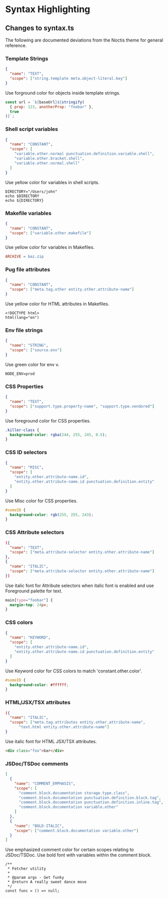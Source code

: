 # Syntax Highlighting

## Changes to syntax.ts

The following are documented deviations from the Noctis theme for general reference.

### Template Strings

```json
{
  "name": "TEXT",
  "scope": ["string.template meta.object-literal.key"]
}
```

Use forground color for objects inside template strings.

```js
const url = `${baseUrl}${stringify(
  { prop: 123, anotherProp: "foobar" },
  true
)}`;
```

### Shell script variables

```json
{
  "name": "CONSTANT",
  "scope": [
    "variable.other.normal punctuation.definition.variable.shell",
    "variable.other.bracket.shell",
    "variable.other.normal.shell"
  ]
}
```

Use yellow color for variables in shell scripts.

```shell
DIRECTORY="/Users/john"
echo $DIRECTORY
echo ${DIRECTORY}
```

### Makefile variables

```json
{
  "name": "CONSTANT",
  "scope": ["variable.other.makefile"]
}
```

Use yellow color for variables in Makefiles.

```Makefile
ARCHIVE = baz.zip
```

### Pug file attributes

```json
{
  "name": "CONSTANT",
  "scope": ["meta.tag.other entity.other.attribute-name"]
}
```

Use yellow color for HTML attributes in Makefiles.

```pug
<!DOCTYPE html>
html(lang="en")
```

### Env file strings

```json
{
  "name": "STRING",
  "scope": ["source.env"]
}
```

Use green color for env v.

    NODE_ENV=prod

### CSS Properties

```json
{
  "name": "TEXT",
  "scope": ["support.type.property-name", "support.type.vendored"]
}
```

Use foreground color for CSS properties.

```css
.killer-class {
  background-color: rgba(244, 255, 245, 0.5);
}
```

### CSS ID selectors

```json
{
  "name": "MISC",
  "scope": [
    "entity.other.attribute-name.id",
    "entity.other.attribute-name.id punctuation.definition.entity"
  ]
}
```

Use Misc color for CSS properties.

```css
#someID {
  background-color: rgb(255, 255, 243);
}
```

### CSS Attribute selectors

```json
({
  "name": "TEXT",
  "scope": ["meta.attribute-selector entity.other.attribute-name"]
},
{
  "name": "ITALIC",
  "scope": ["meta.attribute-selector entity.other.attribute-name"]
})
```

Use italic font for Attribute selectors when italic font is enabled and use Foreground palette for text.

```css
main[type="foobar"] {
  margin-top: 24px;
}
```

### CSS colors

```json
{
  "name": "KEYWORD",
  "scope": [
    "entity.other.attribute-name.id",
    "entity.other.attribute-name.id punctuation.definition.entity"
  ]
}
```

Use Keyword color for CSS colors to match 'constant.other.color'.

```css
#someID {
  background-color: #ffffff;
}
```

### HTML/JSX/TSX attributes

```json
({
  "name": "ITALIC",
  "scope": ["meta.tag.attributes entity.other.attribute-name",
      "text.html entity.other.attribute-name"]
}
```

Use italic font for HTML JSX/TSX attributes.

```html
<div class="foo">bar</div>
```

### JSDoc/TSDoc comments

```json
[
  {
    "name": "COMMENT_EMPHASIS",
    "scope": [
      "comment.block.documentation storage.type.class",
      "comment.block.documentation punctuation.definition.block.tag",
      "comment.block.documentation punctuation.definition.inline.tag",
      "comment.block.documentation variable.other"
    ]
  },
  {
    "name": "BOLD-ITALIC",
    "scope": ["comment.block.documentation variable.other"]
  }
]
```

Use emphasized comment color for certain scopes relating to JSDoc/TSDoc. Use bold font with variables within the comment block.

```tsx
/**
 * Fetcher utility
 *
 * @param args - Get funky
 * @return A really sweet dance move
 */
const func = () => null;
```
